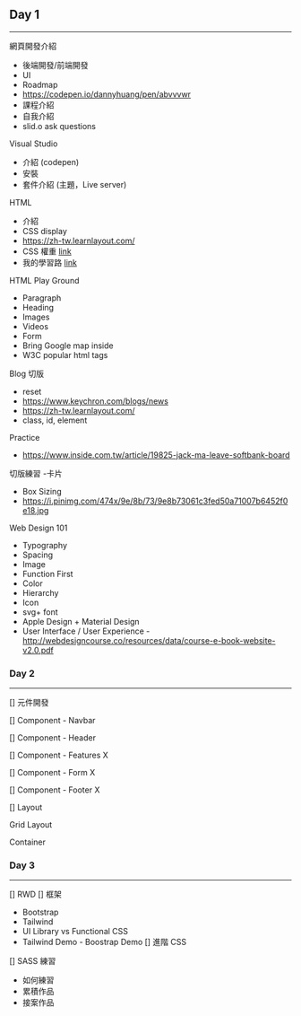## Day 1

---

網頁開發介紹

- 後端開發/前端開發
- UI
- Roadmap
- https://codepen.io/dannyhuang/pen/abvvvwr
- 課程介紹
- 自我介紹
- slid.o ask questions

Visual Studio

- 介紹 (codepen)
- 安裝
- 套件介紹 (主題，Live server)

HTML

- 介紹
- CSS display
- https://zh-tw.learnlayout.com/
- CSS 權重 [link](https://muki.tw/tech/css-specificity-document/)
- 我的學習路 [link](https://www.freecodecamp.org/news/got-a-react-developer-job-during-my-100dayscodechallenge-f455175d3776/)

HTML Play Ground

- Paragraph
- Heading
- Images
- Videos
- Form
- Bring Google map inside
- W3C popular html tags

Blog 切版

- reset
- https://www.keychron.com/blogs/news
- https://zh-tw.learnlayout.com/
- class, id, element

Practice

- https://www.inside.com.tw/article/19825-jack-ma-leave-softbank-board

切版練習 -卡片

- Box Sizing
- https://i.pinimg.com/474x/9e/8b/73/9e8b73061c3fed50a71007b6452f0e18.jpg

Web Design 101

- Typography
- Spacing
- Image
- Function First
- Color
- Hierarchy
- Icon
- svg+ font
- Apple Design + Material Design
- User Interface / User Experience -http://webdesigncourse.co/resources/data/course-e-book-website-v2.0.pdf

### Day 2

---

[] 元件開發

[] Component - Navbar

[] Component - Header

[] Component - Features X

[] Component - Form X

[] Component - Footer X

[] Layout

Grid Layout

Container

### Day 3

---

[] RWD
[] 框架

- Bootstrap
- Tailwind
- UI Library vs Functional CSS
- Tailwind Demo - Boostrap Demo
  [] 進階 CSS

[] SASS 練習

- 如何練習
- 累積作品
- 接案作品
